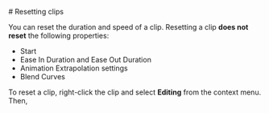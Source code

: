                                                                                                                                                                                                                                                                                                                                                                                                                                                                                                                                 # Resetting clips

You can reset the duration and speed of a clip. Resetting a clip **does not reset** the following properties:

* Start
* Ease In Duration and Ease Out Duration
* Animation Extrapolation settings
* Blend Curves

To reset a clip, right-click the clip and select **Editing** from the context menu. Then,